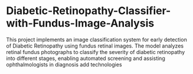 # Diabetic-Retinopathy-Classifier-with-Fundus-Image-Analysis
This project implements an image classification system for early detection of Diabetic Retinopathy using fundus retinal images. The model analyzes retinal fundus photographs to classify the severity of diabetic retinopathy into different stages, enabling automated screening and assisting ophthalmologists in diagnosis add technologies
